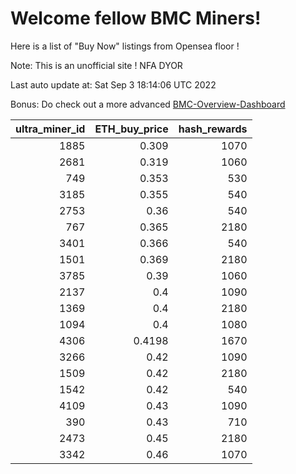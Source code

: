 # Welcome fellow BMC Miners!
Here is a list of "Buy Now" listings from Opensea floor !

Note: This is an unofficial site ! NFA DYOR

Last auto update at: Sat Sep  3 18:14:06 UTC 2022

Bonus: Do check out a more advanced [BMC-Overview-Dashboard](https://dune.com/defifunk/BMC-Overview-Dashboard)


|   ultra_miner_id |   ETH_buy_price |   hash_rewards |
|-----------------:|----------------:|---------------:|
|             1885 |          0.309  |           1070 |
|             2681 |          0.319  |           1060 |
|              749 |          0.353  |            530 |
|             3185 |          0.355  |            540 |
|             2753 |          0.36   |            540 |
|              767 |          0.365  |           2180 |
|             3401 |          0.366  |            540 |
|             1501 |          0.369  |           2180 |
|             3785 |          0.39   |           1060 |
|             2137 |          0.4    |           1090 |
|             1369 |          0.4    |           2180 |
|             1094 |          0.4    |           1080 |
|             4306 |          0.4198 |           1670 |
|             3266 |          0.42   |           1090 |
|             1509 |          0.42   |           2180 |
|             1542 |          0.42   |            540 |
|             4109 |          0.43   |           1090 |
|              390 |          0.43   |            710 |
|             2473 |          0.45   |           2180 |
|             3342 |          0.46   |           1070 |